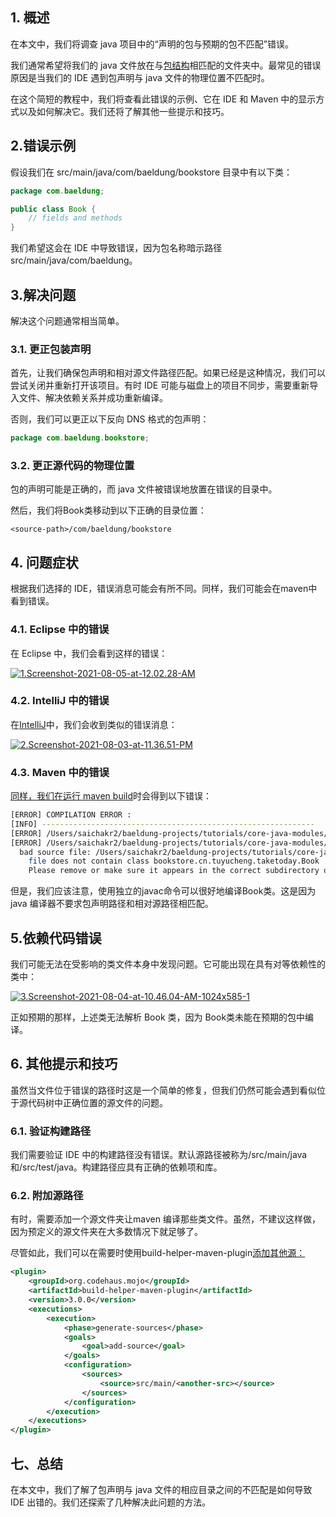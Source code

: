 ## 1. 概述

在本文中，我们将调查 java 项目中的“声明的包与预期的包不匹配”错误。

我们通常希望将我们的 java 文件放在与[包结构](https://www.baeldung.com/java-packages)相匹配的文件夹中。最常见的错误原因是当我们的 IDE 遇到包声明与 java 文件的物理位置不匹配时。

在这个简短的教程中，我们将查看此错误的示例、它在 IDE 和 Maven 中的显示方式以及如何解决它。我们还将了解其他一些提示和技巧。

## 2.错误示例

假设我们在 src/main/java/com/baeldung/bookstore 目录中有以下类：

```java
package com.baeldung;

public class Book {
    // fields and methods
}
```

我们希望这会在 IDE 中导致错误，因为包名称暗示路径src/main/java/com/baeldung。

## 3.解决问题

解决这个问题通常相当简单。

### 3.1. 更正包装声明

首先，让我们确保包声明和相对源文件路径匹配。如果已经是这种情况，我们可以尝试关闭并重新打开该项目。有时 IDE 可能与磁盘上的项目不同步，需要重新导入文件、解决依赖关系并成功重新编译。

否则，我们可以更正以下反向 DNS 格式的包声明：

```java
package com.baeldung.bookstore;
```

### 3.2. 更正源代码的物理位置

包的声明可能是正确的，而 java 文件被错误地放置在错误的目录中。

然后，我们将Book类移动到以下正确的目录位置：

```plaintext
<source-path>/com/baeldung/bookstore
```

## 4. 问题症状

根据我们选择的 IDE，错误消息可能会有所不同。同样，我们可能会在maven中看到错误。

### 4.1. Eclipse 中的错误

在 Eclipse 中，我们会看到这样的错误：

[![1.Screenshot-2021-08-05-at-12.02.28-AM](https://www.baeldung.com/wp-content/uploads/2021/09/1.Screenshot-2021-08-05-at-12.02.28-AM-1024x279-1.png)](https://www.baeldung.com/wp-content/uploads/2021/09/1.Screenshot-2021-08-05-at-12.02.28-AM-1024x279-1.png)

 

### 4.2. IntelliJ 中的错误

在[IntelliJ](https://www.baeldung.com/intellij-basics)中，我们会收到类似的错误消息：

[![2.Screenshot-2021-08-03-at-11.36.51-PM](https://www.baeldung.com/wp-content/uploads/2021/09/2.Screenshot-2021-08-03-at-11.36.51-PM-1-1024x387-1.png)](https://www.baeldung.com/wp-content/uploads/2021/09/2.Screenshot-2021-08-03-at-11.36.51-PM-1-1024x387-1.png)

### 4.3. Maven 中的错误

[同样，我们在运行 maven build](https://www.baeldung.com/maven)时会得到以下错误：

```bash
[ERROR] COMPILATION ERROR : 
[INFO] -------------------------------------------------------------
[ERROR] /Users/saichakr2/baeldung-projects/tutorials/core-java-modules/core-java-lang-4/src/main/java/com/baeldung/bookstore/Book.java:[3,8] duplicate class: com.baeldung.Book
[ERROR] /Users/saichakr2/baeldung-projects/tutorials/core-java-modules/core-java-lang-4/src/main/java/com/baeldung/bookstore/LibraryAdmin.java:[7,12] cannot access bookstore.cn.tuyucheng.taketoday.Book
  bad source file: /Users/saichakr2/baeldung-projects/tutorials/core-java-modules/core-java-lang-4/src/main/java/com/baeldung/bookstore/Book.java
    file does not contain class bookstore.cn.tuyucheng.taketoday.Book
    Please remove or make sure it appears in the correct subdirectory of the sourcepath
```

但是，我们应该注意，使用独立的javac命令可以很好地编译Book类。这是因为java 编译器不要求包声明路径和相对源路径相匹配。

## 5.依赖代码错误

我们可能无法在受影响的类文件本身中发现问题。它可能出现在具有对等依赖性的类中：

[![3.Screenshot-2021-08-04-at-10.46.04-AM-1024x585-1](https://www.baeldung.com/wp-content/uploads/2021/09/3.Screenshot-2021-08-04-at-10.46.04-AM-1024x585-1.png)](https://www.baeldung.com/wp-content/uploads/2021/09/3.Screenshot-2021-08-04-at-10.46.04-AM-1024x585-1.png)

正如预期的那样，上述类无法解析 Book 类，因为 Book类未能在预期的包中编译。 

## 6. 其他提示和技巧

虽然当文件位于错误的路径时这是一个简单的修复，但我们仍然可能会遇到看似位于源代码树中正确位置的源文件的问题。

### 6.1. 验证构建路径

我们需要验证 IDE 中的构建路径没有错误。默认源路径被称为<project-name>/src/main/java和<project-name>/src/test/java。构建路径应具有正确的依赖项和库。

### 6.2. 附加源路径

有时，需要添加一个源文件夹让maven 编译那些类文件。虽然，不建议这样做，因为预定义的源文件夹在大多数情况下就足够了。

尽管如此，我们可以在需要时使用build-helper-maven-plugin[添加其他源：](https://www.baeldung.com/maven-project-multiple-src-directories)

```xml
<plugin>
    <groupId>org.codehaus.mojo</groupId>
    <artifactId>build-helper-maven-plugin</artifactId>
    <version>3.0.0</version>
    <executions>
        <execution>
            <phase>generate-sources</phase>
            <goals>
                <goal>add-source</goal>
            </goals>
            <configuration>
                <sources>
                    <source>src/main/<another-src></source>
                </sources>
            </configuration>
        </execution>
    </executions>
</plugin>
```

## 七、总结

在本文中，我们了解了包声明与 java 文件的相应目录之间的不匹配是如何导致 IDE 出错的。我们还探索了几种解决此问题的方法。